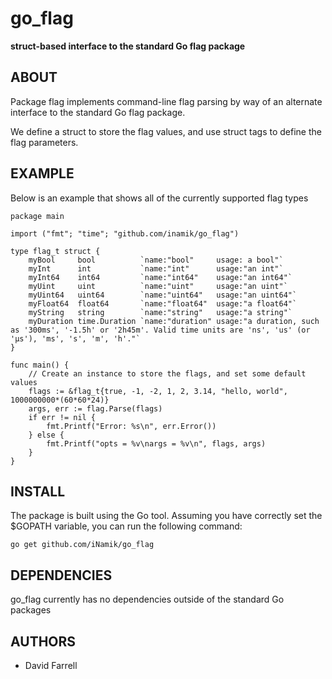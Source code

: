 go_flag
=======

**struct-based interface to the standard Go flag package**


ABOUT
-----

Package flag implements command-line flag parsing by way of an alternate
interface to the standard Go flag package.

We define a struct to store the flag values, and use struct tags to define the
flag parameters.


EXAMPLE
-------

Below is an example that shows all of the currently supported flag types

	package main

	import ("fmt"; "time"; "github.com/inamik/go_flag")

	type flag_t struct {
		myBool     bool          `name:"bool"     usage: a bool"`
		myInt      int           `name:"int"      usage:"an int"`
		myInt64    int64         `name:"int64"    usage:"an int64"`
		myUint     uint          `name:"uint"     usage:"an uint"`
		myUint64   uint64        `name:"uint64"   usage:"an uint64"`
		myFloat64  float64       `name:"float64"  usage:"a float64"`
		myString   string        `name:"string"   usage:"a string"`
		myDuration time.Duration `name:"duration" usage:"a duration, such as '300ms', '-1.5h' or '2h45m'. Valid time units are 'ns', 'us' (or 'µs'), 'ms', 's', 'm', 'h'."`
	}

	func main() {
		// Create an instance to store the flags, and set some default values
		flags := &flag_t{true, -1, -2, 1, 2, 3.14, "hello, world", 1000000000*(60*60*24)}
		args, err := flag.Parse(flags)
		if err != nil {
			fmt.Printf("Error: %s\n", err.Error())
		} else {
			fmt.Printf("opts = %v\nargs = %v\n", flags, args)
		}
	}


INSTALL
-------

The package is built using the Go tool.  Assuming you have correctly set the
$GOPATH variable, you can run the following command:

	go get github.com/iNamik/go_flag


DEPENDENCIES
------------

go_flag currently has no dependencies outside of the standard Go packages


AUTHORS
-------

 * David Farrell
